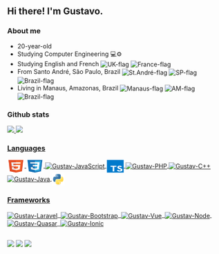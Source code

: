 ## Hi there! I'm Gustavo.

### About me
- 20-year-old
- Studying Computer Engineering 💻⚙️
- Studying English and French <img align="center" alt="UK-flag" height="11" src="https://upload.wikimedia.org/wikipedia/en/a/ae/Flag_of_the_United_Kingdom.svg"> <img align="center" alt="France-flag" height="13" src="https://upload.wikimedia.org/wikipedia/en/c/c3/Flag_of_France.svg">
- From Santo André, São Paulo, Brazil <img align="center" alt="St.André-flag" height="13" width="21" src="https://upload.wikimedia.org/wikipedia/commons/9/94/BandeiraSantoAndre.svg"> <img align="center" alt="SP-flag" height="13" src="https://upload.wikimedia.org/wikipedia/commons/2/2b/Bandeira_do_estado_de_S%C3%A3o_Paulo.svg"> <img align="center" alt="Brazil-flag" width="21" height="13" src="https://upload.wikimedia.org/wikipedia/en/0/05/Flag_of_Brazil.svg">
- Living in Manaus, Amazonas, Brazil <img align="center" alt="Manaus-flag" width="21" height="13" src="https://upload.wikimedia.org/wikipedia/commons/3/38/Bandeira_de_Manaus.svg"> <img align="center" alt="AM-flag" height="13" src="https://upload.wikimedia.org/wikipedia/commons/6/6b/Bandeira_do_Amazonas.svg"> <img align="center" alt="Brazil-flag" width="21" height="13" src="https://upload.wikimedia.org/wikipedia/en/0/05/Flag_of_Brazil.svg">

### Github stats
<div>
  <a href="https://github.com/Gustav-Dev17">
  <img height="180em" src="https://github-readme-stats.vercel.app/api?username=Gustav-Dev17&show_icons=true&theme=dark&include_all_commits=true&count_private=true"/>
  <img height="180em" src="https://github-readme-stats.vercel.app/api/top-langs/?username=Gustav-Dev17&layout=compact&langs_count=16&theme=dark"/>
</div>
  
### Languages
<div style="display: inline_block">
  <img align="center" alt="Gustav-HTML" height="30" width="40" src="https://raw.githubusercontent.com/devicons/devicon/master/icons/html5/html5-original.svg">
  <img align="center" alt="Gustav-CSS" height="30" width="40" src="https://raw.githubusercontent.com/devicons/devicon/master/icons/css3/css3-original.svg">
  <img align="center" alt="Gustav-JavaScript" height="30" width="40" src="https://upload.wikimedia.org/wikipedia/commons/9/99/Unofficial_JavaScript_logo_2.svg">
  <img align="center" alt="Gustav-TypeScript" height="30" width="40" src="https://raw.githubusercontent.com/devicons/devicon/master/icons/typescript/typescript-plain.svg">
  <img align="center" alt="Gustav-PHP" width="40" src="https://upload.wikimedia.org/wikipedia/commons/2/27/PHP-logo.svg">
  <img align="center" alt="Gustav-C++" height="30" width="40" src="https://upload.wikimedia.org/wikipedia/commons/1/18/ISO_C%2B%2B_Logo.svg">
  <img align="center" alt="Gustav-Java" height="35" width="45" src="https://www.vectorlogo.zone/logos/java/java-icon.svg">
  <img align="center" alt="Gustav-Python" height="30" src="https://raw.githubusercontent.com/devicons/devicon/master/icons/python/python-original.svg">
</div>
  
### Frameworks
<div style="display: inline_block">
  <img align="center" alt="Gustav-Laravel" height="35" width="40" src="https://upload.wikimedia.org/wikipedia/commons/9/9a/Laravel.svg">&nbsp;
  <img align="center" alt="Gustav-Bootstrap" height="30" width="40" src="https://upload.wikimedia.org/wikipedia/commons/b/b2/Bootstrap_logo.svg">&nbsp;
  <img align="center" alt="Gustav-Vue" height="30" width="40" src="https://upload.wikimedia.org/wikipedia/commons/9/95/Vue.js_Logo_2.svg">&nbsp;
  <img align="center" alt="Gustav-Node" height="40" width="60" src="https://upload.wikimedia.org/wikipedia/commons/d/d9/Node.js_logo.svg">&nbsp;
  <img align="center" alt="Gustav-Quasar" height="30" width="40" src="https://cdn.quasar.dev/logo-v2/svg/logo.svg">&nbsp;
  <img align="center" alt="Gustav-Ionic" height="40" width="80" src="https://upload.wikimedia.org/wikipedia/commons/2/24/Ionic-logo-landscape.svg">
</div>
  
  ##
 
<div>
  <a href="https://www.linkedin.com/in/gustavo-lacerda-b9193a175/" target="_blank"><img src="https://img.shields.io/badge/-LinkedIn-%230077B5?style=for-the-badge&logo=linkedin&logoColor=white" target="_blank"></a>
  <a href = "mailto: gusttawolacerda@gmail.com"><img src="https://img.shields.io/badge/-Gmail-%23333?style=for-the-badge&logo=gmail&logoColor=white" target="_blank"></a>
  <a href="https://www.instagram.com/gustt.nwt/" target="_blank"><img src="https://img.shields.io/badge/-Instagram-%23E4405F?style=for-the-badge&logo=instagram&logoColor=white" target="_blank"></a>
</div>
